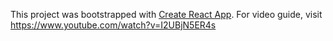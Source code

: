 This project was bootstrapped with [Create React App](https://github.com/facebook/create-react-app).
For video guide, visit https://www.youtube.com/watch?v=I2UBjN5ER4s
